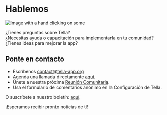 <div className="section" id="get-in-touch">
    <h1>Hablemos</h1>
    <div className="columns">
        <div className="column">
            <img className="home-illustrations" src="img/contact.png" alt="Image with a hand clicking on some"/>
        </div>
        <div className="column">
            <p>
                ¿Tienes preguntas sobre Tella?<br/> 
                ¿Necesitas ayuda o capacitación para implementarla en tu comunidad?<br/>
                ¿Tienes ideas para mejorar la app?<br/>
            </p>
            <h2>Ponte en contacto</h2>
            <ul>
                <li> Escríbenos <a href="mailto:contact@tella-app.org">contact@tella-app.org</a></li>
                <li> Agenda una llamada directamente <a href="https://calendly.com/d/grp-5v7-rjf/tella-meeting"> aquí</a>.</li>
                <li> Únete a nuestra próxima <a href="community-meetings">Reunión Comunitaria</a>.</li>
                <li> Usa el formulario de comentarios anónimo en la Configuración de Tella.</li>
            </ul>
            <p> O suscríbete a nuestro boletín: <a href="https://blog.wearehorizontal.org/tag/tella/">aquí</a>. </p>
            <p>¡Esperamos recibir pronto noticias de tí!</p>
        </div>
    </div>
</div>